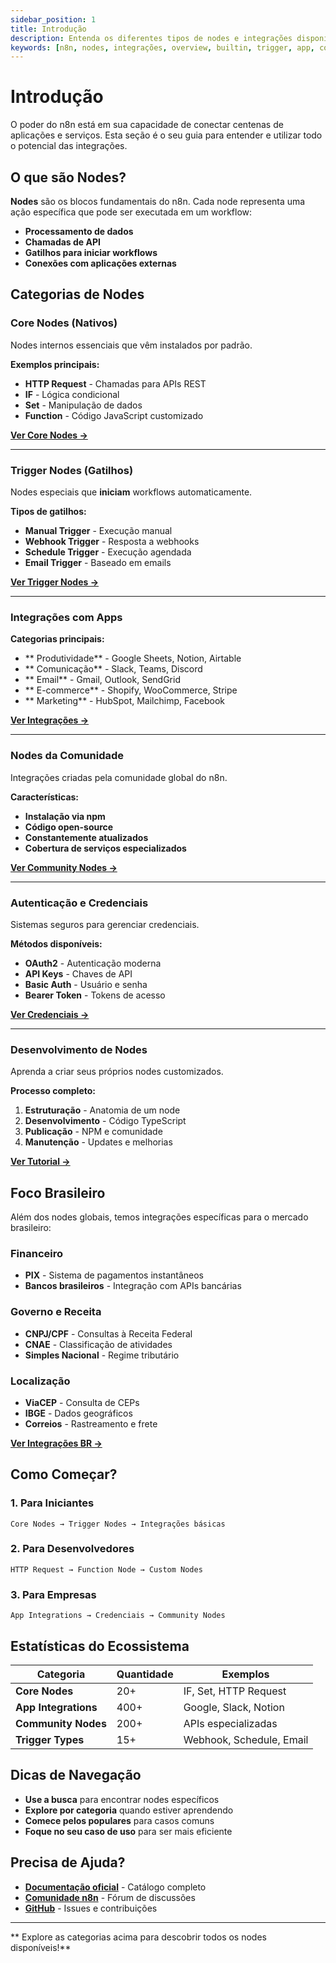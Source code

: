 ```yaml
---
sidebar_position: 1
title: Introdução
description: Entenda os diferentes tipos de nodes e integrações disponíveis no n8n.
keywords: [n8n, nodes, integrações, overview, builtin, trigger, app, community]
---
```


#  Introdução

O poder do n8n está em sua capacidade de conectar centenas de aplicações e serviços. Esta seção é o seu guia para entender e utilizar todo o potencial das integrações.

##  O que são Nodes?

**Nodes** são os blocos fundamentais do n8n. Cada node representa uma ação específica que pode ser executada em um workflow:

-  **Processamento de dados**
-  **Chamadas de API**
-  **Gatilhos para iniciar workflows**
-  **Conexões com aplicações externas**

##  Categorias de Nodes

###  **Core Nodes (Nativos)**
Nodes internos essenciais que vêm instalados por padrão.

**Exemplos principais:**
-  **HTTP Request** - Chamadas para APIs REST
-  **IF** - Lógica condicional
-  **Set** - Manipulação de dados
-  **Function** - Código JavaScript customizado

 **[ Ver Core Nodes →](./builtin-nodes/http-requests/http-request)**

---

###  **Trigger Nodes (Gatilhos)**
Nodes especiais que **iniciam** workflows automaticamente.

**Tipos de gatilhos:**
-  **Manual Trigger** - Execução manual
-  **Webhook Trigger** - Resposta a webhooks
-  **Schedule Trigger** - Execução agendada
-  **Email Trigger** - Baseado em emails

 **[ Ver Trigger Nodes →](./trigger-nodes/time-based/manual-trigger)**

---

###  **Integrações com Apps**

**Categorias principais:**
-  ** Produtividade** - Google Sheets, Notion, Airtable
-  ** Comunicação** - Slack, Teams, Discord 
-  ** Email** - Gmail, Outlook, SendGrid
-  ** E-commerce** - Shopify, WooCommerce, Stripe
-  ** Marketing** - HubSpot, Mailchimp, Facebook

 **[ Ver Integrações →](./app-nodes/productivity/google-sheets)**

---

###  **Nodes da Comunidade**
Integrações criadas pela comunidade global do n8n.

**Características:**
-  **Instalação via npm**
-  **Código open-source** 
-  **Constantemente atualizados**
-  **Cobertura de serviços especializados**

 **[ Ver Community Nodes →](./community-nodes/index)**

---

###  **Autenticação e Credenciais**
Sistemas seguros para gerenciar credenciais.

**Métodos disponíveis:**
-  **OAuth2** - Autenticação moderna
-  **API Keys** - Chaves de API
-  **Basic Auth** - Usuário e senha
-  **Bearer Token** - Tokens de acesso

 **[ Ver Credenciais →](./credential-nodes/oauth)**

---

###  **Desenvolvimento de Nodes**
Aprenda a criar seus próprios nodes customizados.

**Processo completo:**
1.  **Estruturação** - Anatomia de um node
2.  **Desenvolvimento** - Código TypeScript
3.  **Publicação** - NPM e comunidade
4.  **Manutenção** - Updates e melhorias

 **[ Ver Tutorial →](./criar-nodes/tutorial-desenvolvimento)**

##  **Foco Brasileiro**

Além dos nodes globais, temos integrações específicas para o mercado brasileiro:

###  **Financeiro**
-  **PIX** - Sistema de pagamentos instantâneos
-  **Bancos brasileiros** - Integração com APIs bancárias

###  **Governo e Receita**
-  **CNPJ/CPF** - Consultas à Receita Federal
-  **CNAE** - Classificação de atividades
-  **Simples Nacional** - Regime tributário

###  **Localização**
-  **ViaCEP** - Consulta de CEPs
-  **IBGE** - Dados geográficos
-  **Correios** - Rastreamento e frete

 **[ Ver Integrações BR →](../integracoes-br/pix)**

##  **Como Começar?**

###  1. **Para Iniciantes**
```
Core Nodes → Trigger Nodes → Integrações básicas
```

###  2. **Para Desenvolvedores**
```
HTTP Request → Function Node → Custom Nodes
```

###  3. **Para Empresas**
```
App Integrations → Credenciais → Community Nodes
```

##  **Estatísticas do Ecossistema**

| Categoria | Quantidade | Exemplos |
|-----------|------------|----------|
| **Core Nodes** | 20+ | IF, Set, HTTP Request |
| **App Integrations** | 400+ | Google, Slack, Notion |
| **Community Nodes** | 200+ | APIs especializadas |
| **Trigger Types** | 15+ | Webhook, Schedule, Email |

##  **Dicas de Navegação**

-  **Use a busca** para encontrar nodes específicos
-  **Explore por categoria** quando estiver aprendendo
-  **Comece pelos populares** para casos comuns
-  **Foque no seu caso de uso** para ser mais eficiente

##  **Precisa de Ajuda?**

-  **[Documentação oficial](https://docs.n8n.io/integrations/)** - Catálogo completo
-  **[Comunidade n8n](https://community.n8n.io)** - Fórum de discussões
-  **[GitHub](https://github.com/n8n-io/n8n)** - Issues e contribuições

---

** Explore as categorias acima para descobrir todos os nodes disponíveis!**
